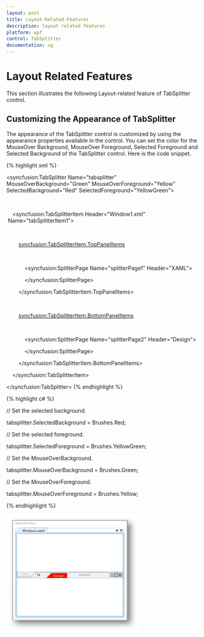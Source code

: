 ```yaml
---
layout: post
title: Layout-Related-Features
description: layout related features
platform: wpf
control: TabSplitter
documentation: ug
---
```


# Layout Related Features

This section illustrates the following Layout-related feature of TabSplitter control.

## Customizing the Appearance of TabSplitter

The appearance of the TabSplitter control is customized by using the appearance properties available in the control. You can set the color for the MouseOver Background, MouseOver Foreground, Selected Foreground and Selected Background of the TabSplitter control. Here is the code snippet.


{% highlight xml %}




<!-- Adding TabSplitter With Selected Brush -->

<syncfusion:TabSplitter Name="tabsplitter" MouseOverBackground="Green" MouseOverForeground="Yellow" SelectedBackground="Red" SelectedForeground="YellowGreen">



    <!-- Adding TabSplitterItem -->

    <syncfusion:TabSplitterItem Header="Window1.xml"  Name="tabSplitterItem1">



        <!-- Adding TopPanelItems -->

        <syncfusion:TabSplitterItem.TopPanelItems> 

            <!-- Adding SplitterPage -->

            <syncfusion:SplitterPage Name="splitterPage1" Header="XAML">

            </syncfusion:SplitterPage>

        </syncfusion:TabSplitterItem.TopPanelItems>



        <!-- Adding BottomPanelItems -->

        <syncfusion:TabSplitterItem.BottomPanelItems> 

            <!-- Adding SplitterPage -->

            <syncfusion:SplitterPage Name="splitterPage2" Header="Design">

            </syncfusion:SplitterPage>

        </syncfusion:TabSplitterItem.BottomPanelItems>



    </syncfusion:TabSplitterItem>



</syncfusion:TabSplitter>
{% endhighlight %}

{% highlight c# %}




// Set the selected background.

tabsplitter.SelectedBackground = Brushes.Red;



// Set the selected foreground.

tabsplitter.SelectedForeground = Brushes.YellowGreen;



// Set the MouseOverBackground.

tabsplitter.MouseOverBackground = Brushes.Green;



// Set the MouseOverForeground.

tabsplitter.MouseOverForeground = Brushes.Yellow;

{% endhighlight %}



![](Layout-Related-Features_images/Layout-Related-Features_img1.png)







